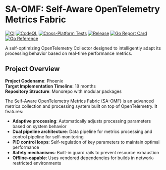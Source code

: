 # SA-OMF: Self-Aware OpenTelemetry Metrics Fabric

[![CI](https://github.com/yourorg/sa-omf/actions/workflows/ci.yml/badge.svg)](https://github.com/yourorg/sa-omf/actions/workflows/ci.yml)
[![CodeQL](https://github.com/yourorg/sa-omf/actions/workflows/codeql-analysis.yml/badge.svg)](https://github.com/yourorg/sa-omf/actions/workflows/codeql-analysis.yml)
[![Cross-Platform Tests](https://github.com/yourorg/sa-omf/actions/workflows/cross-platform-tests.yml/badge.svg)](https://github.com/yourorg/sa-omf/actions/workflows/cross-platform-tests.yml)
[![Release](https://github.com/yourorg/sa-omf/actions/workflows/release.yml/badge.svg)](https://github.com/yourorg/sa-omf/actions/workflows/release.yml)
[![Go Report Card](https://goreportcard.com/badge/github.com/yourorg/sa-omf)](https://goreportcard.com/report/github.com/yourorg/sa-omf)
[![Go Reference](https://pkg.go.dev/badge/github.com/yourorg/sa-omf.svg)](https://pkg.go.dev/github.com/yourorg/sa-omf)

A self-optimizing OpenTelemetry Collector designed to intelligently adapt its processing behavior based on real-time performance metrics.

## Project Overview

**Project Codename**: Phoenix  
**Target Implementation Timeline**: 18 months  
**Repository Structure**: Monorepo with modular packages  

The Self-Aware OpenTelemetry Metrics Fabric (SA-OMF) is an advanced metrics collection and processing system built on top of OpenTelemetry. It features:

- **Adaptive processing**: Automatically adjusts processing parameters based on system behavior
- **Dual pipeline architecture**: Data pipeline for metrics processing and control pipeline for self-monitoring
- **PID control loops**: Self-regulation of key parameters to maintain optimal performance
- **Safety mechanisms**: Built-in guard rails to prevent resource exhaustion
- **Offline-capable**: Uses vendored dependencies for builds in network-restricted environments